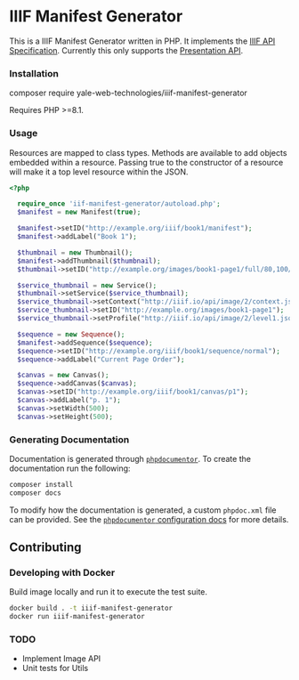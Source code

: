 # IIIF Manifest Generator #

This is a IIIF Manifest Generator written in PHP.  It implements the [IIIF API Specification](http://iiif.io/api). Currently this only supports the [Presentation API](http://iiif.io/api/presentation/2.1/).

### Installation ###
composer require yale-web-technologies/iiif-manifest-generator

Requires PHP >=8.1.

### Usage ###
Resources are mapped to class types.  Methods are available to add objects embedded within a resource. Passing true to the constructor of a resource will make it a top level resource within the JSON.
```php
<?php

  require_once 'iif-manifest-generator/autoload.php';
  $manifest = new Manifest(true);

  $manifest->setID("http://example.org/iiif/book1/manifest");
  $manifest->addLabel("Book 1");

  $thumbnail = new Thumbnail();
  $manifest->addThumbnail($thumbnail);
  $thumbnail->setID("http://example.org/images/book1-page1/full/80,100/0/default.jpg");

  $service_thumbnail = new Service();
  $thumbnail->setService($service_thumbnail);
  $service_thumbnail->setContext("http://iiif.io/api/image/2/context.json");
  $service_thumbnail->setID("http://example.org/images/book1-page1");
  $service_thumbnail->setProfile("http://iiif.io/api/image/2/level1.json");

  $sequence = new Sequence();
  $manifest->addSequence($sequence);
  $sequence->setID("http://example.org/iiif/book1/sequence/normal");
  $sequence->addLabel("Current Page Order");

  $canvas = new Canvas();
  $sequence->addCanvas($canvas);
  $canvas->setID("http://example.org/iiif/book1/canvas/p1");
  $canvas->addLabel("p. 1");
  $canvas->setWidth(500);
  $canvas->setHeight(500);
```

### Generating Documentation
Documentation is generated through [`phpdocumentor`](https://docs.phpdoc.org/). To create the documentation run the following:

```sh
composer install
composer docs
```

To modify how the documentation is generated, a custom `phpdoc.xml` file can be provided. See the [`phpdocumentor` configuration docs](https://docs.phpdoc.org/guide/getting-started/configuration.html#configuration) for more details.

## Contributing ##
### Developing with Docker ###
Build image locally and run it to execute the test suite.

```sh
docker build . -t iiif-manifest-generator
docker run iiif-manifest-generator
```

### TODO ###
  - Implement Image API
  - Unit tests for Utils
